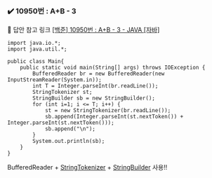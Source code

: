 ### ✔️ 10950번 : A+B - 3
🔗 답안 참고 링크 [[백준] 10950번 : A+B - 3 - JAVA [자바]](https://st-lab.tistory.com/28)
```
import java.io.*;
import java.util.*;

public class Main{
	public static void main(String[] args) throws IOException {
		BufferedReader br = new BufferedReader(new InputStreamReader(System.in));
		int T = Integer.parseInt(br.readLine());
		StringTokenizer st;
		StringBuilder sb = new StringBuilder();
		for (int i=1; i <= T; i++) {
			st = new StringTokenizer(br.readLine());
			sb.append(Integer.parseInt(st.nextToken()) + Integer.parseInt(st.nextToken()));
			sb.append("\n");
		}
		System.out.println(sb);
    }
}
```
BufferedReader + [StringTokenizer](https://velog.io/@haramiee/Java-StringTokenizer) + [StringBuilder](https://velog.io/@haramiee/Java-StringBuilder) 사용!!
